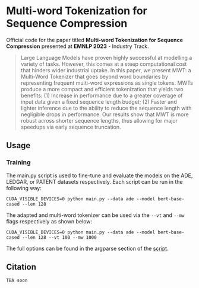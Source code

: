 # Multi-word Tokenization for Sequence Compression

Official code for the paper titled **Multi-word Tokenization for Sequence Compression** presented at **EMNLP 2023** - Industry Track.

> Large Language Models have proven highly successful at modelling a variety of tasks. However, this comes at a steep computational cost that hinders wider industrial uptake. In this paper, we present MWT: a Multi-Word Tokenizer that goes beyond word boundaries by representing frequent multi-word expressions as single tokens. MWTs produce a more compact and efficient tokenization that yields two benefits: (1) Increase in performance due to a greater coverage of input data given a fixed sequence length budget; (2) Faster and lighter inference due to the ability to reduce the sequence length with negligible drops in performance. Our results show that MWT is more robust across shorter sequence lengths, thus allowing for major speedups via early sequence truncation.

## Usage

### Training
The main.py script is used to fine-tune and evaluate the models on the ADE, LEDGAR, or PATENT datasets respectively. Each script can be run in the following way:

```
CUDA_VISIBLE_DEVICES=0 python main.py --data ade --model bert-base-cased --len 128
```

The adapted and multi-word tokenizer can be used via the `--vt` and `--mw` flags respectively as shown below:

```
CUDA_VISIBLE_DEVICES=0 python main.py --data ade --model bert-base-cased --len 128 --vt 100 --mw 1000
```

The full options can be found in the argparse section of the [script](https://github.com/LeonidasY/fast-vocabulary-transfer/blob/emnlp2023/main.py).

## Citation
```
TBA soon
```
